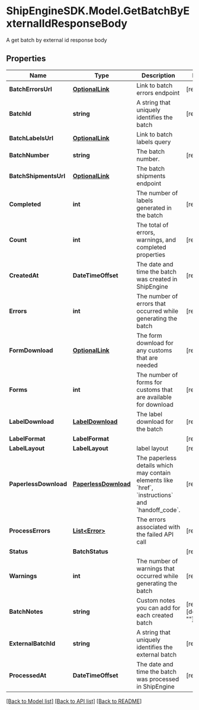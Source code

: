 # ShipEngineSDK.Model.GetBatchByExternalIdResponseBody
A get batch by external id response body

## Properties

Name | Type | Description | Notes
------------ | ------------- | ------------- | -------------
**BatchErrorsUrl** | [**OptionalLink**](OptionalLink.md) | Link to batch errors endpoint | [readonly] 
**BatchId** | **string** | A string that uniquely identifies the batch | [readonly] 
**BatchLabelsUrl** | [**OptionalLink**](OptionalLink.md) | Link to batch labels query | 
**BatchNumber** | **string** | The batch number. | [readonly] 
**BatchShipmentsUrl** | [**OptionalLink**](OptionalLink.md) | The batch shipments endpoint | 
**Completed** | **int** | The number of labels generated in the batch | [readonly] 
**Count** | **int** | The total of errors, warnings, and completed properties | [readonly] 
**CreatedAt** | **DateTimeOffset** | The date and time the batch was created in ShipEngine | [readonly] 
**Errors** | **int** | The number of errors that occurred while generating the batch | [readonly] 
**FormDownload** | [**OptionalLink**](OptionalLink.md) | The form download for any customs that are needed | [readonly] 
**Forms** | **int** | The number of forms for customs that are available for download | [readonly] 
**LabelDownload** | [**LabelDownload**](LabelDownload.md) | The label download for the batch | [readonly] 
**LabelFormat** | **LabelFormat** |  | [readonly] 
**LabelLayout** | **LabelLayout** | label layout | [readonly] 
**PaperlessDownload** | [**PaperlessDownload**](PaperlessDownload.md) | The paperless details which may contain elements like &#x60;href&#x60;, &#x60;instructions&#x60; and &#x60;handoff_code&#x60;. | [readonly] 
**ProcessErrors** | [**List&lt;Error&gt;**](Error.md) | The errors associated with the failed API call | [readonly] 
**Status** | **BatchStatus** |  | [readonly] 
**Warnings** | **int** | The number of warnings that occurred while generating the batch | [readonly] 
**BatchNotes** | **string** | Custom notes you can add for each created batch | [readonly] [default to ""]
**ExternalBatchId** | **string** | A string that uniquely identifies the external batch | [readonly] 
**ProcessedAt** | **DateTimeOffset** | The date and time the batch was processed in ShipEngine | [readonly] 

[[Back to Model list]](../../README.md#documentation-for-models) [[Back to API list]](../../README.md#documentation-for-api-endpoints) [[Back to README]](../../README.md)

